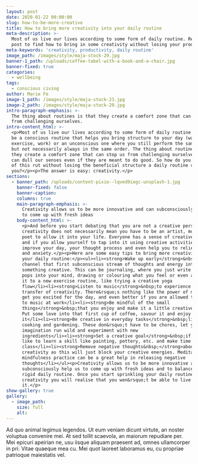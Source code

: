 ```yaml
---
layout: post
date: 2020-01-22 00:00:00
slug: how-to-be-more-creative
title: How to bring more creativity into your daily routine
meta-description: >-
  Most of us live our lives according to some form of daily routine. Read this
  post to find how to bring in some creativity without losing your productivity.
meta-keywords: 'creativity, productivity, daily routine'
image_path: /images/style/maja-stock-29.jpg
banner-1_path: /uploads/coffee-tabel-with-a-book-and-a-chair.jpg
banner-fixed: true
categories:
  - wellbeing
tags:
  - conscious civing
author: Marie Fe
image-1_path: /images/style/maja-stock-23.jpg
image-2_path: /images/style/maja-stock-29.jpg
intro-paragraph-emphasis: >-
  The thing about routines is that they create a comfort zone that can stop us
  from challenging ourselves.
intro-content_html: >-
  <p>Most of us live our lives according to some form of daily routine. It can
  be a conscious routine that helps you bring structure to your day (wake up,
  exercise, work) or an unconscious one where you still perform the same tasks
  but not necessarily always in the same order. The thing about routines is that
  they create a comfort zone that can stop us from challenging ourselves. They
  can dull our senses even if they are meant to do good. So how do you get out
  of this rut without losing the beneficial structure a daily routine can give
  you?</p><p>The answer is easy: creativity.</p>
sections:
  - banner_path: /uploads/content-pixie--lqved9iegc-unsplash-1.jpg
    banner-fixed: false
    banner-caption:
    columns: true
    main-paragraph-emphasis: >-
      Creativity allows us to be more innovative and can subconsciously help us
      to come up with fresh ideas
    body-content_html: >-
      <p>And before you start debating that you are not a creative person,
      creativity does not necessarily mean you have to be an artist, musician or
      poet to allow it into your life. Everyone has a sense of creative energy,
      and if you allow yourself to tap into it using creative activities, it can
      improve your day, your thought process and even help you to relieve stress
      and anxiety.</p><p>Here are some easy tips to bring more creativity into
      your daily routine:</p><ul><li><strong>Wake up early</strong>&nbsp;and
      channel that first subconscious stream of thoughts and energy into
      something creative. This can be journaling, where you just write whatever
      pops into your mind, drawing or colouring what you feel or even applying
      it to a new exercise routine, like trying a creative yoga
      flow</li><li><strong>Listen to music</strong>&nbsp;to experience a
      transfer of creativity. There&rsquo;s nothing like the power of music to
      get you excited for the day, and even better if you are allowed to listen
      to music at work</li><li><strong>Be mindful of the small
      things</strong>&nbsp;that you enjoy and make it a little creative ritual.
      Put some love into that first cup of coffee, savour it and enjoy
      it</li><li><strong>Be creative in everyday tasks</strong>&nbsp;like
      cooking and gardening. These don&rsquo;t have to be chores, let your
      imagination run wild and experiment with new
      ingredients</li><li><strong>Set a creative goal</strong>&nbsp;if you would
      like to learn a skill like painting, pottery, etc. and make time to join a
      class</li><li><strong>Remove negative thoughts&nbsp;</strong>about your
      creativity as this will just block your creative energies. Meditation and
      mindfulness practice can be a great help in releasing negative
      thoughts</li></ul><p>Creativity allows us to be more innovative and can
      subconsciously help us to come up with fresh ideas and to balance out a
      rigid daily routine. Once you start sprinkling your daily routine with
      creativity you will realise that you won&rsquo;t be able to live without
      it.</p>
show-gallery: true
gallery:
  - image_path:
    size: full
    alt:
---
```


Ad quo animal legimus legendos. Ut eum veniam dicunt virtute, an noster voluptua convenire mei. At sed tollit scaevola, an maiorum repudiare per. Mei epicuri apeirian ne, usu iisque aliquam praesent ad, omnes ullamcorper in pri. Vitae quaeque mea cu. Mei quot laoreet laboramus eu, cu propriae patrioque maiestatis vel.

&nbsp;
